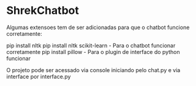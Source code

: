# ShrekChatbot

Algumas extensoes tem de ser adicionadas para que o chatbot funcione corretamente:

pip install nltk
pip install nltk scikit-learn - Para o chatbot funcionar corretamente
pip install pillow - Para o plugin de interface do python funcionar

O projeto pode ser acessado via console iniciando pelo chat.py e via interface por interface.py
